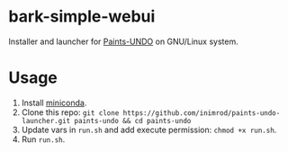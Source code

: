 # bark-simple-webui
Installer and launcher for [Paints-UNDO](https://github.com/lllyasviel/Paints-UNDO) on GNU/Linux system.

# Usage
1. Install [miniconda](https://docs.anaconda.com/miniconda/#quick-command-line-install).
1. Clone this repo: `git clone https://github.com/inimrod/paints-undo-launcher.git paints-undo && cd paints-undo`
1. Update vars in `run.sh` and add execute permission: `chmod +x run.sh`.
1. Run `run.sh`.